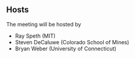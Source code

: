 ## Hosts

The meeting will be hosted by

* Ray Speth (MIT)
* Steven DeCaluwe (Colorado School of Mines)
* Bryan Weber (University of Connecticut)
